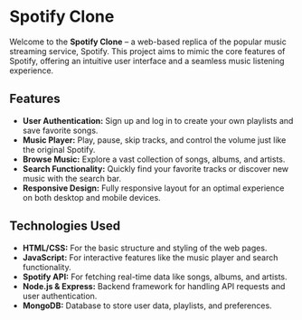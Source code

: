 # Spotify Clone
Welcome to the **Spotify Clone** – a web-based replica of the popular music streaming service, Spotify. This project aims to mimic the core features of Spotify, offering an intuitive user interface and a seamless music listening experience.
## Features
- **User Authentication:** Sign up and log in to create your own playlists and save favorite songs.
- **Music Player:** Play, pause, skip tracks, and control the volume just like the original Spotify.
- **Browse Music:** Explore a vast collection of songs, albums, and artists.
- **Search Functionality:** Quickly find your favorite tracks or discover new music with the search bar.
- **Responsive Design:** Fully responsive layout for an optimal experience on both desktop and mobile devices.
## Technologies Used

- **HTML/CSS:** For the basic structure and styling of the web pages.
- **JavaScript:** For interactive features like the music player and search functionality.
- **Spotify API:** For fetching real-time data like songs, albums, and artists.
- **Node.js & Express:** Backend framework for handling API requests and user authentication.
- **MongoDB:** Database to store user data, playlists, and preferences.


